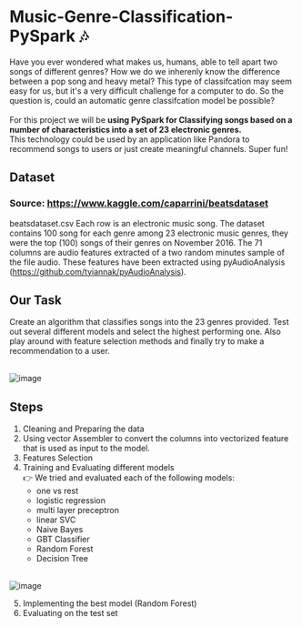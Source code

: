 # Music-Genre-Classification-PySpark 🎶
Have you ever wondered what makes us, humans, able to tell apart two songs of different genres? How we do we inherenly know the difference between a pop song and heavy metal? This type of classifcation may seem easy for us, but it's a very difficult challenge for a computer to do. So the question is, could an automatic genre classifcation model be possible? <br> <br>
For this project we will be **using PySpark for Classifying songs based on a number of characteristics into a set of 23 electronic genres.**
<br>
This technology could be used by an application like Pandora to recommend songs to users or just create meaningful channels. Super fun!

## Dataset
### Source: https://www.kaggle.com/caparrini/beatsdataset
beatsdataset.csv Each row is an electronic music song. The dataset contains 100 song for each genre among 23 electronic music genres, they were the top (100) songs of their genres on November 2016. The 71 columns are audio features extracted of a two random minutes sample of the file audio. These features have been extracted using pyAudioAnalysis (https://github.com/tyiannak/pyAudioAnalysis).
## Our Task
Create an algorithm that classifies songs into the 23 genres provided. Test out several different models and select the highest performing one. Also play around with feature selection methods and finally try to make a recommendation to a user. <br> <br>

![image](https://user-images.githubusercontent.com/53153292/227954901-6c78c7cc-dfd3-4408-bc24-b3d11ffdec71.png)

## Steps
1) Cleaning and Preparing the data
2) Using vector Assembler to convert the columns into vectorized feature that is used as input to the model.
3) Features Selection
4) Training and Evaluating different models <br>
:point_right: 
We tried and evaluated each of the following models:
    - one vs rest
    - logistic regression
    - multi layer preceptron
    - linear SVC
    - Naive Bayes
    - GBT Classifier
    - Random Forest
    - Decision Tree
    <br>
![image](https://user-images.githubusercontent.com/53153292/227953946-fa5b2afc-cafc-44d6-85a6-0cd283298c0f.png)

5) Implementing the best model (Random Forest)
6) Evaluating on the test set
